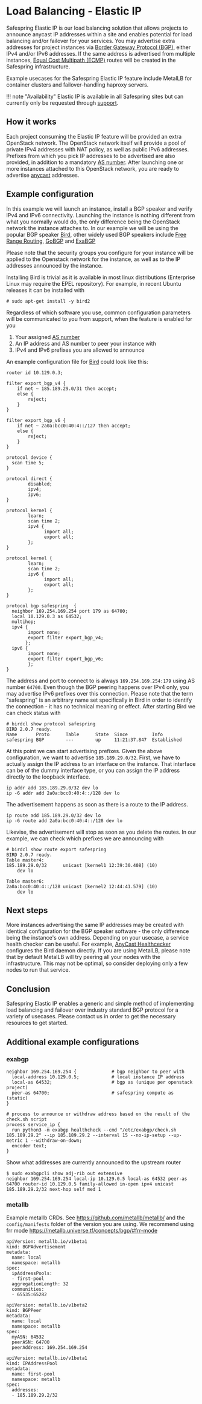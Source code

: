 # Load Balancing - Elastic IP

Safespring Elastic IP is our load balancing solution that allows projects to announce anycast IP addresses within a
site and enables potential for load balancing and/or failover for your services.
You may advertise extra addresses for project instances via [Border Gateway
Protocol (BGP)](https://en.wikipedia.org/wiki/Border_Gateway_Protocol), either
IPv4 and/or IPv6 addresses. If the same address is advertised from multiple
instances, [Equal Cost Multipath
(ECMP)](https://en.wikipedia.org/wiki/Equal-cost_multi-path_routing) routes will
be created in the Safespring infrastructure.

Example usecases for the Safespring Elastic IP feature include MetalLB for
container clusters and failover-handling haproxy servers.

!!! note "Availability"
    Elastic IP is available in all Safespring sites but can currently only be requested through [support](../../service/support.md).

## How it works

Each project consuming the Elastic IP feature will be provided an extra OpenStack network.
The OpenStack network itself will provide a pool of private IPv4 addresses with
NAT policy, as well as public IPv6 addresses. Prefixes from which you pick IP
addresses to be advertised are also provided, in addition to a mandatory
[AS number](https://en.wikipedia.org/wiki/Autonomous_system_(Internet)). After
launching one or more instances attached to this OpenStack network, you are ready
to advertise [anycast](https://en.wikipedia.org/wiki/Anycast) addresses.

## Example configuration

In this example we will launch an instance, install a BGP speaker and verify
IPv4 and IPv6 connectivity. Launching the instance is nothing different from
what you normally would do, the only difference being the OpenStack network the
instance attaches to. In our example we will be using the popular BGP speaker
[Bird](https://bird.network.cz/), other widely used BGP speakers include
[Free Range Routing](https://frrouting.org/),
[GoBGP](https://osrg.github.io/gobgp/) and
[ExaBGP](https://github.com/Exa-Networks/exabgp)

Please note that the security groups you configure for your instance will be applied
to the Openstack network for the instance, as well as to the IP addresses announced by
the instance.

Installing Bird is trivial as it is available in most linux distributions (Enterprise
Linux may require the EPEL repository). For example, in recent Ubuntu releases it can be
installed with

```code
# sudo apt-get install -y bird2
```

Regardless of which software you use, common configuration parameters will be
communicated to you from support, when the feature is enabled for you

1. Your assigned [AS number](https://en.wikipedia.org/wiki/Autonomous_system_(Internet))
2. An IP address and AS number to peer your instance with
3. IPv4 and IPv6 prefixes you are allowed to announce

An example configuration file for [Bird](https://bird.network.cz/) could look like this:

```code
router id 10.129.0.3;

filter export_bgp_v4 {
    if net ~ 185.189.29.0/31 then accept;
    else {
        reject;
    }
}

filter export_bgp_v6 {
    if net ~ 2a0a:bcc0:40:4::/127 then accept;
    else {
        reject;
    }
}

protocol device {
  scan time 5;
}

protocol direct {
        disabled;
        ipv4;
        ipv6;
}

protocol kernel {
        learn;
        scan time 2;
        ipv4 {
              import all;
              export all;
        };
}

protocol kernel {
        learn;
        scan time 2;
        ipv6 {
              import all;
              export all;
        };
}

protocol bgp safespring  {
  neighbor 169.254.169.254 port 179 as 64700;
  local 10.129.0.3 as 64532;
  multihop;
  ipv4 {
        import none;
        export filter export_bgp_v4;
       };
  ipv6 {
        import none;
        export filter export_bgp_v6;
        };
}
```

The address and port to connect to is always `169.254.169.254:179` using AS
number `64700`. Even though the BGP peering happens over IPv4 only, you may
advertise IPv6 prefixes over this connection. Please note that the term
"safespring" is an arbitrary name set specifically in Bird in order to identify
the connection - it has no technical meaning or effect. After starting Bird we
can check status with

```code
# birdcl show protocol safespring
BIRD 2.0.7 ready.
Name       Proto      Table      State  Since         Info
safespring BGP        ---        up     11:21:37.847  Established
```

At this point we can start advertising prefixes. Given the above configuration,
we want to advertise `185.189.29.0/32`. First, we have to actually assign the
IP address to an interface on the instance. That interface can be of the dummy
interface type, or you can assign the IP address directly to the loopback interface.

```code
ip addr add 185.189.29.0/32 dev lo
ip -6 addr add 2a0a:bcc0:40:4::/128 dev lo
```

The advertisement happens as soon as there is a route to the IP address.

```code
ip route add 185.189.29.0/32 dev lo
ip -6 route add 2a0a:bcc0:40:4::/128 dev lo
```

Likevise, the advertisement will stop as soon as you delete the routes.
In our example, we can check which prefixes we are announcing with

```code
# birdcl show route export safespring
BIRD 2.0.7 ready.
Table master4:
185.189.29.0/32      unicast [kernel1 12:39:30.408] (10)
	dev lo

Table master6:
2a0a:bcc0:40:4::/128 unicast [kernel2 12:44:41.579] (10)
	dev lo
```

## Next steps

More instances advertising the same IP addresses may be created with identical
configuration for the BGP speaker software - the only difference being the
instance's own address. Depending on your usecase, a service health checker can
be useful. For example, [AnyCast
Healthcecker](https://github.com/unixsurfer/anycast_healthchecker) configures
the Bird daemon directly. If you are using MetalLB, please note that by default
MetalLB will try peering all your nodes with the infrastructure. This may not be
optimal, so consider deploying only a few nodes to run that service.

## Conclusion

Safespring Elastic IP enables a generic and simple method of implementing load
balancing and failover over industry standard BGP protocol for a variety of
usecases. Please contact us in order to get the necessary resources to get started.

## Additional example configurations

### exabgp


```
neighbor 169.254.169.254 {             # bgp neighbor to peer with
  local-address 10.129.0.5;            # local instance IP address
  local-as 64532;                      # bgp as (unique per openstack project)
  peer-as 64700;                       # safespring compute as (static)
}

# process to announce or withdraw address based on the result of the check.sh script
process service_ip {
  run python3 -m exabgp healthcheck --cmd "/etc/exabgp/check.sh 185.189.29.2" --ip 185.189.29.2 --interval 15 --no-ip-setup --up-metric 1 --withdraw-on-down;
  encoder text;
}
```

Show what addresses are currently announced to the upstream router
```
$ sudo exabgpcli show adj-rib out extensive
neighbor 169.254.169.254 local-ip 10.129.0.5 local-as 64532 peer-as 64700 router-id 10.129.0.5 family-allowed in-open ipv4 unicast 185.189.29.2/32 next-hop self med 1
```

### metallb

Example metallb CRDs. See https://github.com/metallb/metallb/ and the
`config/manifests` folder of the version you are using. We recommend using frr
mode https://metallb.universe.tf/concepts/bgp/#frr-mode

```
apiVersion: metallb.io/v1beta1
kind: BGPAdvertisement
metadata:
  name: local
  namespace: metallb
spec:
  ipAddressPools:
  - first-pool
  aggregationLength: 32
  communities:
  - 65535:65282
```

```
apiVersion: metallb.io/v1beta2
kind: BGPPeer
metadata:
  name: local
  namespace: metallb
spec:
  myASN: 64532
  peerASN: 64700
  peerAddress: 169.254.169.254
```

```
apiVersion: metallb.io/v1beta1
kind: IPAddressPool
metadata:
  name: first-pool
  namespace: metallb
spec:
  addresses:
  - 185.189.29.2/32
```
